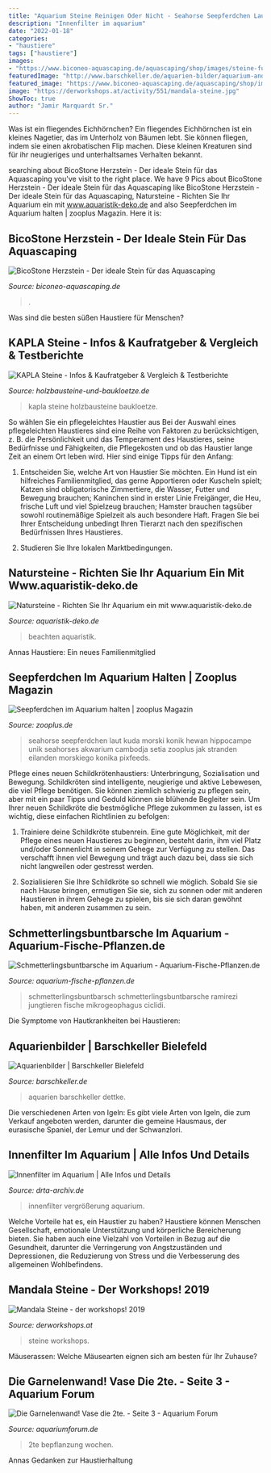 ```yaml
---
title: "Aquarium Steine Reinigen Oder Nicht - Seahorse Seepferdchen Laut Kuda Morski Konik Hewan Hippocampe Unik Seahorses Akwarium Cambodja Setia Zooplus Jak Stranden Eilanden Morskiego Konika Pixfeeds"
description: "Innenfilter im aquarium"
date: "2022-01-18"
categories:
- "haustiere"
tags: ["haustiere"]
images:
- "https://www.biconeo-aquascaping.de/aquascaping/shop/images/steine-fuer-aquarium-67.jpg"
featuredImage: "http://www.barschkeller.de/aquarien-bilder/aquarium-andre-03.jpg"
featured_image: "https://www.biconeo-aquascaping.de/aquascaping/shop/images/steine-fuer-aquarium-67.jpg"
image: "https://derworkshops.at/activity/551/mandala-steine.jpg"
ShowToc: true
author: "Jamir Marquardt Sr."
---
```



Was ist ein fliegendes Eichhörnchen?
Ein fliegendes Eichhörnchen ist ein kleines Nagetier, das im Unterholz von Bäumen lebt. Sie können fliegen, indem sie einen akrobatischen Flip machen. Diese kleinen Kreaturen sind für ihr neugieriges und unterhaltsames Verhalten bekannt.

	

		
searching about BicoStone Herzstein - Der ideale Stein für das Aquascaping you've visit to the right place. We have 9 Pics about BicoStone Herzstein - Der ideale Stein für das Aquascaping like BicoStone Herzstein - Der ideale Stein für das Aquascaping, Natursteine - Richten Sie Ihr Aquarium ein mit www.aquaristik-deko.de and also Seepferdchen im Aquarium halten | zooplus Magazin. Here it is:
		
    
## BicoStone Herzstein - Der Ideale Stein Für Das Aquascaping

<img loading=lazy src="https://www.biconeo-aquascaping.de/aquascaping/shop/images/steine-fuer-aquarium-67.jpg" onerror="this.onerror=null;this.src='https://tse3.mm.bing.net/th?id=OIP.45UxPxTqjUPU2uWILAXViwHaE7&amp;pid=15.1';" alt="BicoStone Herzstein - Der ideale Stein für das Aquascaping">

_Source: biconeo-aquascaping.de_

>. 

	

Was sind die besten süßen Haustiere für Menschen?

    
## KAPLA Steine - Infos &amp; Kaufratgeber &amp; Vergleich &amp; Testberichte

<img loading=lazy src="https://holzbausteine-und-baukloetze.de/wp-content/uploads/IMG_0030-2.jpg" onerror="this.onerror=null;this.src='https://tse1.mm.bing.net/th?id=OIP.Sxr7MhepsdMxCsbrzBjvIwHaFj&amp;pid=15.1';" alt="KAPLA Steine - Infos &amp; Kaufratgeber &amp; Vergleich &amp; Testberichte">

_Source: holzbausteine-und-baukloetze.de_

>kapla steine holzbausteine baukloetze. 

	

So wählen Sie ein pflegeleichtes Haustier aus
Bei der Auswahl eines pflegeleichten Haustieres sind eine Reihe von Faktoren zu berücksichtigen, z. B. die Persönlichkeit und das Temperament des Haustieres, seine Bedürfnisse und Fähigkeiten, die Pflegekosten und ob das Haustier lange Zeit an einem Ort leben wird. Hier sind einige Tipps für den Anfang:
1. Entscheiden Sie, welche Art von Haustier Sie möchten. Ein Hund ist ein hilfreiches Familienmitglied, das gerne Apportieren oder Kuscheln spielt; Katzen sind obligatorische Zimmertiere, die Wasser, Futter und Bewegung brauchen; Kaninchen sind in erster Linie Freigänger, die Heu, frische Luft und viel Spielzeug brauchen; Hamster brauchen tagsüber sowohl routinemäßige Spielzeit als auch besondere Haft. Fragen Sie bei Ihrer Entscheidung unbedingt Ihren Tierarzt nach den spezifischen Bedürfnissen Ihres Haustieres.

2. Studieren Sie Ihre lokalen Marktbedingungen.

    
## Natursteine - Richten Sie Ihr Aquarium Ein Mit Www.aquaristik-deko.de

<img loading=lazy src="https://image.jimcdn.com/app/cms/image/transf/dimension=1920x1024:format=jpg/path/s2d03c9ee83323cff/image/i4688cf3fdd2dba8b/version/1586209917/image.jpg" onerror="this.onerror=null;this.src='https://tse4.mm.bing.net/th?id=OIP.2NByiv7QeRoAoDagk_gDHQHaE8&amp;pid=15.1';" alt="Natursteine - Richten Sie Ihr Aquarium ein mit www.aquaristik-deko.de">

_Source: aquaristik-deko.de_

>beachten aquaristik. 

	

Annas Haustiere: Ein neues Familienmitglied

    
## Seepferdchen Im Aquarium Halten | Zooplus Magazin

<img loading=lazy src="https://www.zooplus.de/magazin/wp-content/uploads/2019/07/blaue-seepferdchen-1024x681.jpeg" onerror="this.onerror=null;this.src='https://tse4.mm.bing.net/th?id=OIP.2_RLgfiZ9YWK-HgxRq7zSgHaE7&amp;pid=15.1';" alt="Seepferdchen im Aquarium halten | zooplus Magazin">

_Source: zooplus.de_

>seahorse seepferdchen laut kuda morski konik hewan hippocampe unik seahorses akwarium cambodja setia zooplus jak stranden eilanden morskiego konika pixfeeds. 

	

Pflege eines neuen Schildkrötenhaustiers: Unterbringung, Sozialisation und Bewegung.
Schildkröten sind intelligente, neugierige und aktive Lebewesen, die viel Pflege benötigen. Sie können ziemlich schwierig zu pflegen sein, aber mit ein paar Tipps und Geduld können sie blühende Begleiter sein. Um Ihrer neuen Schildkröte die bestmögliche Pflege zukommen zu lassen, ist es wichtig, diese einfachen Richtlinien zu befolgen:
1. Trainiere deine Schildkröte stubenrein. Eine gute Möglichkeit, mit der Pflege eines neuen Haustieres zu beginnen, besteht darin, ihm viel Platz und/oder Sonnenlicht in seinem Gehege zur Verfügung zu stellen. Das verschafft ihnen viel Bewegung und trägt auch dazu bei, dass sie sich nicht langweilen oder gestresst werden.

2. Sozialisieren Sie Ihre Schildkröte so schnell wie möglich. Sobald Sie sie nach Hause bringen, ermutigen Sie sie, sich zu sonnen oder mit anderen Haustieren in ihrem Gehege zu spielen, bis sie sich daran gewöhnt haben, mit anderen zusammen zu sein.

    
## Schmetterlingsbuntbarsche Im Aquarium - Aquarium-Fische-Pflanzen.de

<img loading=lazy src="https://aquarium-fische-pflanzen.de/wp-content/uploads/2017/12/schmetterlingsbuntbarsch-mit-jungtieren.jpg" onerror="this.onerror=null;this.src='https://tse2.mm.bing.net/th?id=OIP.AfsO7zRyAA3iDf98mF9BBAHaEv&amp;pid=15.1';" alt="Schmetterlingsbuntbarsche im Aquarium - Aquarium-Fische-Pflanzen.de">

_Source: aquarium-fische-pflanzen.de_

>schmetterlingsbuntbarsch schmetterlingsbuntbarsche ramirezi jungtieren fische mikrogeophagus ciclidi. 

	

Die Symptome von Hautkrankheiten bei Haustieren:

    
## Aquarienbilder | Barschkeller Bielefeld

<img loading=lazy src="http://www.barschkeller.de/aquarien-bilder/aquarium-andre-03.jpg" onerror="this.onerror=null;this.src='https://tse3.mm.bing.net/th?id=OIP.C1ZekNddp0CsNsKWL6urwAHaE8&amp;pid=15.1';" alt="Aquarienbilder | Barschkeller Bielefeld">

_Source: barschkeller.de_

>aquarien barschkeller dettke. 

	

Die verschiedenen Arten von Igeln: Es gibt viele Arten von Igeln, die zum Verkauf angeboten werden, darunter die gemeine Hausmaus, der eurasische Spaniel, der Lemur und der Schwanzlori.

    
## Innenfilter Im Aquarium | Alle Infos Und Details

<img loading=lazy src="https://www.drta-archiv.de/Technik/Filtertechnik/images/aussenfilter01.jpg" onerror="this.onerror=null;this.src='https://tse1.mm.bing.net/th?id=OIP.onn0L5PJQT52j8JvqWl2dgHaE7&amp;pid=15.1';" alt="Innenfilter im Aquarium | Alle Infos und Details">

_Source: drta-archiv.de_

>innenfilter vergrößerung aquarium. 

	

Welche Vorteile hat es, ein Haustier zu haben?
Haustiere können Menschen Gesellschaft, emotionale Unterstützung und körperliche Bereicherung bieten. Sie haben auch eine Vielzahl von Vorteilen in Bezug auf die Gesundheit, darunter die Verringerung von Angstzuständen und Depressionen, die Reduzierung von Stress und die Verbesserung des allgemeinen Wohlbefindens.

    
## Mandala Steine - Der Workshops! 2019

<img loading=lazy src="https://derworkshops.at/activity/551/mandala-steine.jpg" onerror="this.onerror=null;this.src='https://tse1.mm.bing.net/th?id=OIP.1vWriRp_Rm__3LNUevnKkwHaEK&amp;pid=15.1';" alt="Mandala Steine - der workshops! 2019">

_Source: derworkshops.at_

>steine workshops. 

	

Mäuserassen: Welche Mäusearten eignen sich am besten für Ihr Zuhause?

    
## Die Garnelenwand! Vase Die 2te. - Seite 3 - Aquarium Forum

<img loading=lazy src="https://www.aquariumforum.de/gallery/files/5/7/1/7/9/img_00137.jpg" onerror="this.onerror=null;this.src='https://tse3.mm.bing.net/th?id=OIP.Skg-2YPCDMDeJjLBOTZkhwHaJ4&amp;pid=15.1';" alt="Die Garnelenwand! Vase die 2te. - Seite 3 - Aquarium Forum">

_Source: aquariumforum.de_

>2te bepflanzung wochen. 

	

Annas Gedanken zur Haustierhaltung

